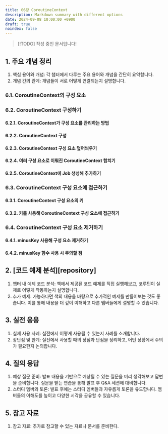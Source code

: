```yaml
---
title: 06장 CoroutineContext
description: Markdown summary with different options
date: 2024-09-08 10:00:00 +0900
draft: true
noindex: false
---
```

 
> [!TODO] 작성 중인 문서입니다!





## 1. 주요 개념 정리
1. 핵심 용어와 개념: 각 챕터에서 다루는 주요 용어와 개념을 간단히 요약합니다.
2. 개념 간의 관계: 개념들이 서로 어떻게 연결되는지 설명합니다.


### 6.1. CoroutineContext의 구성 요소

### 6.2. CoroutineContext 구성하기

#### 6.2.1. CoroutineContext가 구성 요소를 관리하는 방법

#### 6.2.2. CoroutineContext 구성

#### 6.2.3. CoroutineContext 구성 요소 덮어씌우기

#### 6.2.4. 여러 구성 요소로 이뤄진 CoroutineContext 합치기

#### 6.2.5. CoroutineContext에 Job 생성해 추가하기

### 6.3. CoroutineContext 구성 요소에 접근하기

#### 6.3.1. CoroutineContext 구성 요소의 키

#### 6.3.2. 키를 사용해 CoroutineContext 구성 요소에 접근하기

### 6.4. CoroutineContext 구성 요소 제거하기

#### 6.4.1. minusKey 사용해 구성 요소 제거하기

#### 6.4.2. minusKey 함수 사용 시 주의할 점


## 2. [코드 예제 분석][repository]
1. 챕터 내 예제 코드 분석: 책에서 제공된 코드 예제를 직접 실행해보고, 코루틴이 실제로 어떻게 작동하는지 설명합니다.
2. 추가 예제: 가능하다면 책의 내용을 바탕으로 추가적인 예제를 만들어보는 것도 좋습니다. 이를 통해 내용을 더 깊이 이해하고 다른 멤버들에게 설명할 수 있습니다.

## 3. 실전 응용
1. 실제 사용 사례: 실전에서 어떻게 사용될 수 있는지 사례를 소개합니다.
2. 장단점 및 한계: 실전에서 사용할 때의 장점과 단점을 정리하고, 어떤 상황에서 주의가 필요한지 논의합니다.

## 4. 질의 응답
1. 예상 질문 준비: 발표 내용을 기반으로 예상될 수 있는 질문을 미리 생각해보고 답변을 준비합니다. 질문을 받는 연습을 통해 발표 후 Q&A 세션에 대비합니다.
2. 스터디 멤버와 토론: 발표 후에는 스터디 멤버들과 자유롭게 토론을 유도합니다. 멤버들의 이해도를 높이고 다양한 시각을 공유할 수 있습니다.

## 5. 참고 자료
1. 참고 자료: 추가로 참고할 수 있는 자료나 문서를 준비한다.
